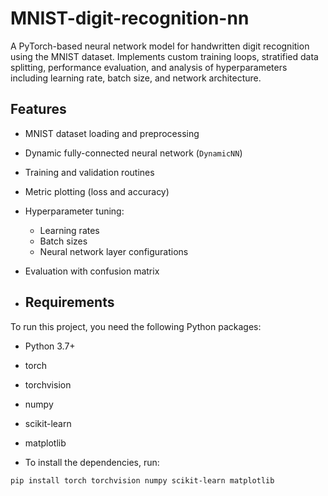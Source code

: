 # MNIST-digit-recognition-nn
A PyTorch-based neural network model for handwritten digit recognition using the MNIST dataset. Implements custom training loops, stratified data splitting, performance evaluation, and analysis of hyperparameters including learning rate, batch size, and network architecture.

## Features
- MNIST dataset loading and preprocessing
- Dynamic fully-connected neural network (`DynamicNN`)
- Training and validation routines
- Metric plotting (loss and accuracy)
- Hyperparameter tuning:
  - Learning rates
  - Batch sizes
  - Neural network layer configurations
- Evaluation with confusion matrix

- ## Requirements

To run this project, you need the following Python packages:

- Python 3.7+
- torch
- torchvision
- numpy
- scikit-learn
- matplotlib

- To install the dependencies, run:

```bash
pip install torch torchvision numpy scikit-learn matplotlib
